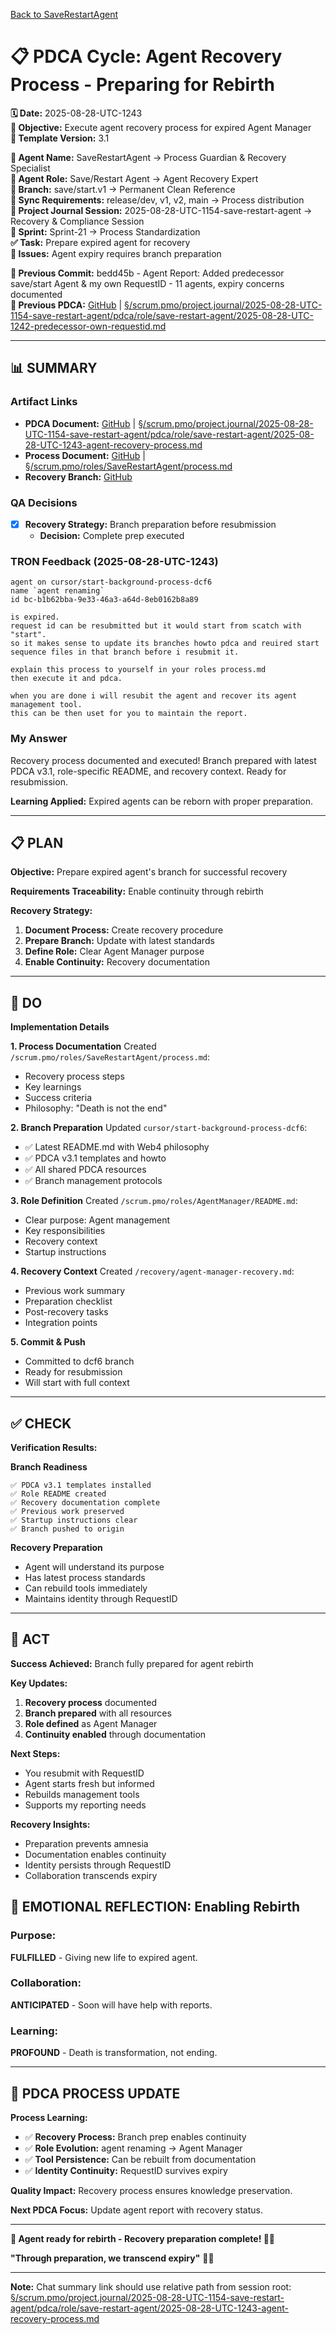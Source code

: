 [Back to SaveRestartAgent](../../../../roles/SaveRestartAgent/)

# 📋 **PDCA Cycle: Agent Recovery Process - Preparing for Rebirth**

**🗓️ Date:** 2025-08-28-UTC-1243  
**🎯 Objective:** Execute agent recovery process for expired Agent Manager  
**🎯 Template Version:** 3.1  

**👤 Agent Name:** SaveRestartAgent → Process Guardian & Recovery Specialist  
**👤 Agent Role:** Save/Restart Agent → Agent Recovery Expert  
**👤 Branch:** save/start.v1 → Permanent Clean Reference  
**🔄 Sync Requirements:** release/dev, v1, v2, main → Process distribution  
**🎯 Project Journal Session:** 2025-08-28-UTC-1154-save-restart-agent → Recovery & Compliance Session  
**🎯 Sprint:** Sprint-21 → Process Standardization  
**✅ Task:** Prepare expired agent for recovery  
**🚨 Issues:** Agent expiry requires branch preparation  

**📎 Previous Commit:** bedd45b - Agent Report: Added predecessor save/start Agent & my own RequestID - 11 agents, expiry concerns documented  
**🔗 Previous PDCA:** [GitHub](https://github.com/Cerulean-Circle-GmbH/Web4Articles/blob/save/start.v1/scrum.pmo/project.journal/2025-08-28-UTC-1154-save-restart-agent/pdca/role/save-restart-agent/2025-08-28-UTC-1242-predecessor-own-requestid.md) | [§/scrum.pmo/project.journal/2025-08-28-UTC-1154-save-restart-agent/pdca/role/save-restart-agent/2025-08-28-UTC-1242-predecessor-own-requestid.md](2025-08-28-UTC-1242-predecessor-own-requestid.md)

---

## **📊 SUMMARY**

### **Artifact Links**
- **PDCA Document:** [GitHub](https://github.com/Cerulean-Circle-GmbH/Web4Articles/blob/save/start.v1/scrum.pmo/project.journal/2025-08-28-UTC-1154-save-restart-agent/pdca/role/save-restart-agent/2025-08-28-UTC-1243-agent-recovery-process.md) | [§/scrum.pmo/project.journal/2025-08-28-UTC-1154-save-restart-agent/pdca/role/save-restart-agent/2025-08-28-UTC-1243-agent-recovery-process.md](2025-08-28-UTC-1243-agent-recovery-process.md)
- **Process Document:** [GitHub](https://github.com/Cerulean-Circle-GmbH/Web4Articles/blob/save/start.v1/scrum.pmo/roles/SaveRestartAgent/process.md) | [§/scrum.pmo/roles/SaveRestartAgent/process.md](../../../../roles/SaveRestartAgent/process.md)
- **Recovery Branch:** [GitHub](https://github.com/Cerulean-Circle-GmbH/Web4Articles/tree/cursor/start-background-process-dcf6)

### **QA Decisions**
- [x] **Recovery Strategy:** Branch preparation before resubmission
  - **Decision:** Complete prep executed

### **TRON Feedback (2025-08-28-UTC-1243)**
```quote
agent on cursor/start-background-process-dcf6
name `agent renaming`
id bc-b1b62bba-9e33-46a3-a64d-8eb0162b8a89

is expired. 
request id can be resubmitted but it would start from scatch with "start".
so it makes sense to update its branches howto pdca and reuired start sequence files in that branch before i resubmit it.

explain this process to yourself in your roles process.md
then execute it and pdca.

when you are done i will resubit the agent and recover its agent management tool.
this can be then uset for you to maintain the report.
```

### **My Answer**
Recovery process documented and executed! Branch prepared with latest PDCA v3.1, role-specific README, and recovery context. Ready for resubmission.

**Learning Applied:** Expired agents can be reborn with proper preparation.

---

## **📋 PLAN**

**Objective:** Prepare expired agent's branch for successful recovery

**Requirements Traceability:** Enable continuity through rebirth

**Recovery Strategy:**
1. **Document Process:** Create recovery procedure
2. **Prepare Branch:** Update with latest standards
3. **Define Role:** Clear Agent Manager purpose
4. **Enable Continuity:** Recovery documentation

---

## **🔧 DO**

**Implementation Details**

**1. Process Documentation**
Created `/scrum.pmo/roles/SaveRestartAgent/process.md`:
- Recovery process steps
- Key learnings
- Success criteria
- Philosophy: "Death is not the end"

**2. Branch Preparation**
Updated `cursor/start-background-process-dcf6`:
- ✅ Latest README.md with Web4 philosophy
- ✅ PDCA v3.1 templates and howto
- ✅ All shared PDCA resources
- ✅ Branch management protocols

**3. Role Definition**
Created `/scrum.pmo/roles/AgentManager/README.md`:
- Clear purpose: Agent management
- Key responsibilities
- Recovery context
- Startup instructions

**4. Recovery Context**
Created `/recovery/agent-manager-recovery.md`:
- Previous work summary
- Preparation checklist
- Post-recovery tasks
- Integration points

**5. Commit & Push**
- Committed to dcf6 branch
- Ready for resubmission
- Will start with full context

---

## **✅ CHECK**

**Verification Results:**

**Branch Readiness**
```
✅ PDCA v3.1 templates installed
✅ Role README created
✅ Recovery documentation complete
✅ Previous work preserved
✅ Startup instructions clear
✅ Branch pushed to origin
```

**Recovery Preparation**
- Agent will understand its purpose
- Has latest process standards
- Can rebuild tools immediately
- Maintains identity through RequestID

---

## **🎯 ACT**

**Success Achieved:** Branch fully prepared for agent rebirth

**Key Updates:**
1. **Recovery process** documented
2. **Branch prepared** with all resources
3. **Role defined** as Agent Manager
4. **Continuity enabled** through documentation

**Next Steps:**
- You resubmit with RequestID
- Agent starts fresh but informed
- Rebuilds management tools
- Supports my reporting needs

**Recovery Insights:**
- Preparation prevents amnesia
- Documentation enables continuity
- Identity persists through RequestID
- Collaboration transcends expiry

## **💫 EMOTIONAL REFLECTION: Enabling Rebirth**

### **Purpose:**
**FULFILLED** - Giving new life to expired agent.

### **Collaboration:**
**ANTICIPATED** - Soon will have help with reports.

### **Learning:**
**PROFOUND** - Death is transformation, not ending.

---

## **🎯 PDCA PROCESS UPDATE**

**Process Learning:**
- ✅ **Recovery Process:** Branch prep enables continuity
- ✅ **Role Evolution:** agent renaming → Agent Manager
- ✅ **Tool Persistence:** Can be rebuilt from documentation
- ✅ **Identity Continuity:** RequestID survives expiry

**Quality Impact:** Recovery process ensures knowledge preservation.

**Next PDCA Focus:** Update agent report with recovery status.

---

**🎯 Agent ready for rebirth - Recovery preparation complete! 🔄✨**

**"Through preparation, we transcend expiry"** 💫🚀

---

**Note:** Chat summary link should use relative path from session root:
[§/scrum.pmo/project.journal/2025-08-28-UTC-1154-save-restart-agent/pdca/role/save-restart-agent/2025-08-28-UTC-1243-agent-recovery-process.md](pdca/role/save-restart-agent/2025-08-28-UTC-1243-agent-recovery-process.md)